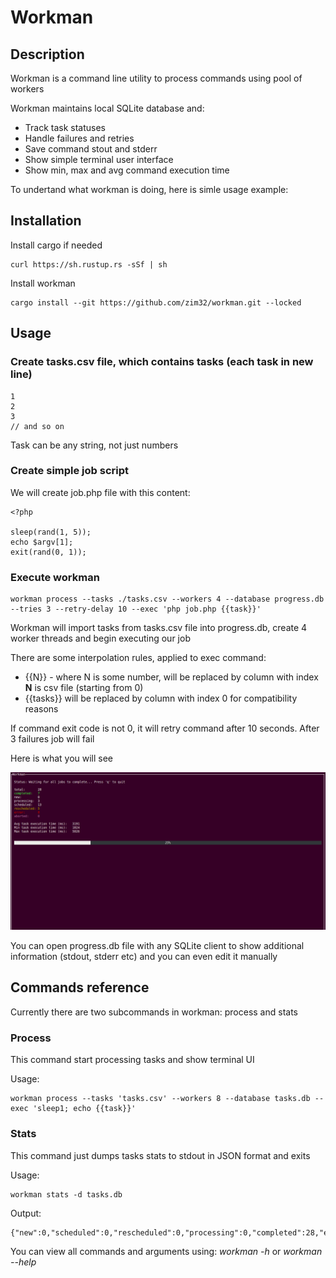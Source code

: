 # Workman

## Description

Workman is a command line utility to process commands using pool of workers

Workman maintains local SQLite database and:

* Track task statuses
* Handle failures and retries
* Save command stout and stderr
* Show simple terminal user interface
* Show min, max and avg command execution time

To undertand what workman is doing, here is simle usage example:

## Installation

Install cargo if needed

```
curl https://sh.rustup.rs -sSf | sh
```

Install workman

```
cargo install --git https://github.com/zim32/workman.git --locked
```

## Usage

### Create tasks.csv file, which contains tasks (each task in new line)

```
1
2
3
// and so on
```

Task can be any string, not just numbers

### Create simple job script

We will create job.php file with this content:

```
<?php

sleep(rand(1, 5));
echo $argv[1];
exit(rand(0, 1));
```

### Execute workman

```
workman process --tasks ./tasks.csv --workers 4 --database progress.db --tries 3 --retry-delay 10 --exec 'php job.php {{task}}'
```

Workman will import tasks from tasks.csv file into progress.db, create 4 worker threads and begin executing our job

There are some interpolation rules, applied to exec command:

* {{N}} - where N is some number, will be replaced by column with index **N** is csv file (starting from 0)
* {{tasks}} will be replaced by column with index 0 for compatibility reasons

If command exit code is not 0, it will retry command after 10 seconds. After 3 failures job will fail

Here is what you will see

![Workman TUI](docs/1.png)


You can open progress.db file with any SQLite client to show additional information (stdout, stderr etc) and you can even edit it manually

## Commands reference

Currently there are two subcommands in workman: process and stats

### Process

This command start processing tasks and show terminal UI

Usage: 

```
workman process --tasks 'tasks.csv' --workers 8 --database tasks.db --exec 'sleep1; echo {{task}}'
```

### Stats

This command just dumps tasks stats to stdout in JSON format and exits

Usage:

```
workman stats -d tasks.db
```

Output:

```
{"new":0,"scheduled":0,"rescheduled":0,"processing":0,"completed":28,"error":0,"aborted":0,"total":28}
```

You can view all commands and arguments using: *workman -h* or *workman --help*